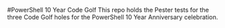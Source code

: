 #PowerShell 10 Year Code Golf
This repo holds the Pester tests for the three Code Golf holes for the PowerShell 10 Year Anniversary celebration.

